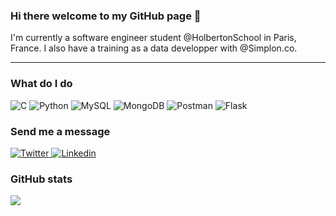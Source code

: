 ### Hi there welcome to my GitHub page 👋

I'm currently a software engineer student @HolbertonSchool in Paris, France. I also have a training as a data developper with @Simplon.co.

---

### What do I do
<p>
  <img alt="C" src="https://img.shields.io/badge/C-A8B9CC?logo=C&logoColor=white&style=for-the-badge" />
  <img alt="Python" src="https://img.shields.io/badge/Python-3776AB?logo=Python&logoColor=white&style=for-the-badge" />
  <img alt="MySQL" src="https://img.shields.io/badge/MySQL-4479A1?logo=MySQL&logoColor=white&style=for-the-badge" />
  <img alt="MongoDB" src="https://img.shields.io/badge/MongoDB-47A248?logo=MongoDB&logoColor=white&style=for-the-badge" />
  <img alt="Postman" src="https://img.shields.io/badge/Postman-FF6C37?logo=Postman&logoColor=white&style=for-the-badge" />
  <img alt="Flask" src="https://img.shields.io/badge/Flask-000000?logo=Flask&logoColor=white&style=for-the-badge" />
</p>

### Send me a message
<p>
<a href="https://twitter.com/huyxuanminh">
  <img
    alt="Twitter"
    src="https://img.shields.io/badge/Twitter-1DA1F2?logo=twitter&logoColor=white&style=for-the-badge"
  />
</a>
<a href="https://www.linkedin.com/in/huy-nguyen-paris/">
  <img
    alt="Linkedin"
    src="https://img.shields.io/badge/linkedin-0077B5?logo=linkedin&logoColor=white&style=for-the-badge"
  />
</a>
</p>

### GitHub stats

<img align="center" src="https://github-readme-stats.vercel.app/api?username=huy75&hide=prs,issues&show_icons=true&theme=highcontrast" />

<!--
**huy75/huy75** is a ✨ _special_ ✨ repository because its `README.md` (this file) appears on your GitHub profile.

Here are some ideas to get you started:

- 🔭 I’m currently working on ...
- 🌱 I’m currently learning ...
- 👯 I’m looking to collaborate on ...
- 🤔 I’m looking for help with ...
- 💬 Ask me about ...
- 📫 How to reach me: ...
- 😄 Pronouns: ...
- ⚡ Fun fact: ...
-->
